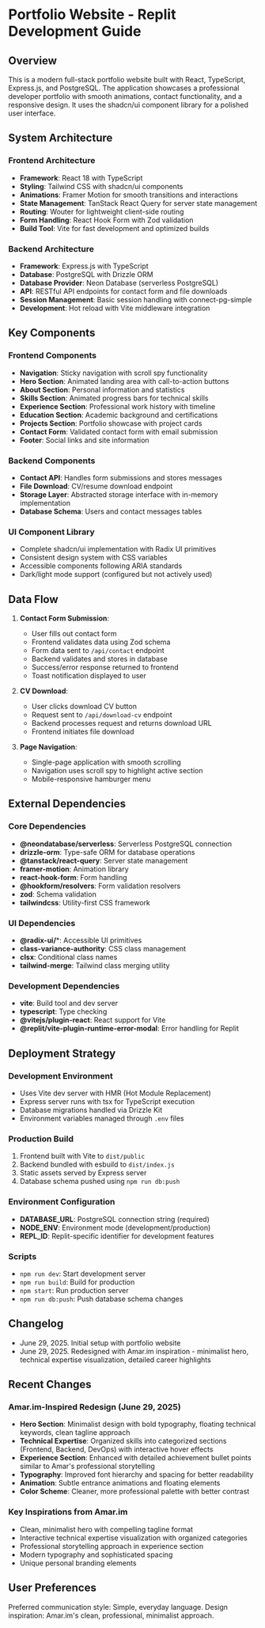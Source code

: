 # Portfolio Website - Replit Development Guide

## Overview

This is a modern full-stack portfolio website built with React, TypeScript, Express.js, and PostgreSQL. The application showcases a professional developer portfolio with smooth animations, contact functionality, and a responsive design. It uses the shadcn/ui component library for a polished user interface.

## System Architecture

### Frontend Architecture
- **Framework**: React 18 with TypeScript
- **Styling**: Tailwind CSS with shadcn/ui components
- **Animations**: Framer Motion for smooth transitions and interactions
- **State Management**: TanStack React Query for server state management
- **Routing**: Wouter for lightweight client-side routing
- **Form Handling**: React Hook Form with Zod validation
- **Build Tool**: Vite for fast development and optimized builds

### Backend Architecture
- **Framework**: Express.js with TypeScript
- **Database**: PostgreSQL with Drizzle ORM
- **Database Provider**: Neon Database (serverless PostgreSQL)
- **API**: RESTful API endpoints for contact form and file downloads
- **Session Management**: Basic session handling with connect-pg-simple
- **Development**: Hot reload with Vite middleware integration

## Key Components

### Frontend Components
- **Navigation**: Sticky navigation with scroll spy functionality
- **Hero Section**: Animated landing area with call-to-action buttons
- **About Section**: Personal information and statistics
- **Skills Section**: Animated progress bars for technical skills
- **Experience Section**: Professional work history with timeline
- **Education Section**: Academic background and certifications
- **Projects Section**: Portfolio showcase with project cards
- **Contact Form**: Validated contact form with email submission
- **Footer**: Social links and site information

### Backend Components
- **Contact API**: Handles form submissions and stores messages
- **File Download**: CV/resume download endpoint
- **Storage Layer**: Abstracted storage interface with in-memory implementation
- **Database Schema**: Users and contact messages tables

### UI Component Library
- Complete shadcn/ui implementation with Radix UI primitives
- Consistent design system with CSS variables
- Accessible components following ARIA standards
- Dark/light mode support (configured but not actively used)

## Data Flow

1. **Contact Form Submission**:
   - User fills out contact form
   - Frontend validates data using Zod schema
   - Form data sent to `/api/contact` endpoint
   - Backend validates and stores in database
   - Success/error response returned to frontend
   - Toast notification displayed to user

2. **CV Download**:
   - User clicks download CV button
   - Request sent to `/api/download-cv` endpoint
   - Backend processes request and returns download URL
   - Frontend initiates file download

3. **Page Navigation**:
   - Single-page application with smooth scrolling
   - Navigation uses scroll spy to highlight active section
   - Mobile-responsive hamburger menu

## External Dependencies

### Core Dependencies
- **@neondatabase/serverless**: Serverless PostgreSQL connection
- **drizzle-orm**: Type-safe ORM for database operations
- **@tanstack/react-query**: Server state management
- **framer-motion**: Animation library
- **react-hook-form**: Form handling
- **@hookform/resolvers**: Form validation resolvers
- **zod**: Schema validation
- **tailwindcss**: Utility-first CSS framework

### UI Dependencies
- **@radix-ui/***: Accessible UI primitives
- **class-variance-authority**: CSS class management
- **clsx**: Conditional class names
- **tailwind-merge**: Tailwind class merging utility

### Development Dependencies
- **vite**: Build tool and dev server
- **typescript**: Type checking
- **@vitejs/plugin-react**: React support for Vite
- **@replit/vite-plugin-runtime-error-modal**: Error handling for Replit

## Deployment Strategy

### Development Environment
- Uses Vite dev server with HMR (Hot Module Replacement)
- Express server runs with tsx for TypeScript execution
- Database migrations handled via Drizzle Kit
- Environment variables managed through `.env` files

### Production Build
1. Frontend built with Vite to `dist/public`
2. Backend bundled with esbuild to `dist/index.js`
3. Static assets served by Express server
4. Database schema pushed using `npm run db:push`

### Environment Configuration
- **DATABASE_URL**: PostgreSQL connection string (required)
- **NODE_ENV**: Environment mode (development/production)
- **REPL_ID**: Replit-specific identifier for development features

### Scripts
- `npm run dev`: Start development server
- `npm run build`: Build for production
- `npm start`: Run production server
- `npm run db:push`: Push database schema changes

## Changelog
- June 29, 2025. Initial setup with portfolio website
- June 29, 2025. Redesigned with Amar.im inspiration - minimalist hero, technical expertise visualization, detailed career highlights

## Recent Changes

### Amar.im-Inspired Redesign (June 29, 2025)
- **Hero Section**: Minimalist design with bold typography, floating technical keywords, clean tagline approach
- **Technical Expertise**: Organized skills into categorized sections (Frontend, Backend, DevOps) with interactive hover effects
- **Experience Section**: Enhanced with detailed achievement bullet points similar to Amar's professional storytelling
- **Typography**: Improved font hierarchy and spacing for better readability
- **Animation**: Subtle entrance animations and floating elements
- **Color Scheme**: Cleaner, more professional palette with better contrast

### Key Inspirations from Amar.im
- Clean, minimalist hero with compelling tagline format
- Interactive technical expertise visualization with organized categories
- Professional storytelling approach in experience section
- Modern typography and sophisticated spacing
- Unique personal branding elements

## User Preferences

Preferred communication style: Simple, everyday language.
Design inspiration: Amar.im's clean, professional, minimalist approach.